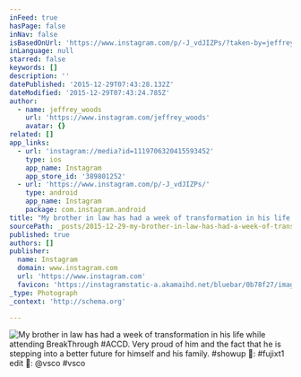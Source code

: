 ```yaml
---
inFeed: true
hasPage: false
inNav: false
isBasedOnUrl: 'https://www.instagram.com/p/-J_vdJIZPs/?taken-by=jeffrey_woods'
inLanguage: null
starred: false
keywords: []
description: ''
datePublished: '2015-12-29T07:43:28.132Z'
dateModified: '2015-12-29T07:43:24.785Z'
author:
  - name: jeffrey_woods
    url: 'https://www.instagram.com/jeffrey_woods'
    avatar: {}
related: []
app_links:
  - url: 'instagram://media?id=1119706320415593452'
    type: ios
    app_name: Instagram
    app_store_id: '389801252'
  - url: 'https://www.instagram.com/p/-J_vdJIZPs/'
    type: android
    app_name: Instagram
    package: com.instagram.android
title: "My brother in law has had a week of transformation in his life while attending BreakThrough #ACCD. Very proud of him and the fact that he is stepping into a better future for himself and his family. #showup \uD83D\uDCF8: #fujixt1 edit \uD83D\uDCF2: @vsco #vsco"
sourcePath: _posts/2015-12-29-my-brother-in-law-has-had-a-week-of-transformation-in-his-li.md
published: true
authors: []
publisher:
  name: Instagram
  domain: www.instagram.com
  url: 'https://www.instagram.com'
  favicon: 'https://instagramstatic-a.akamaihd.net/bluebar/0b78f27/images/ico/favicon.ico'
_type: Photograph
_context: 'http://schema.org'

---
```

![My brother in law has had a week of transformation in his life while attending BreakThrough #ACCD. Very proud of him and the fact that he is stepping into a better future for himself and his family. #showup : #fujixt1 edit : @vsco #vsco](https://s3-us-west-2.amazonaws.com/the-grid-img/p/b39ab3c305bd555ba2c8de69a2f22f7f822a904a.jpg)